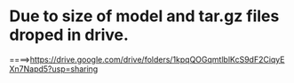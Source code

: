 # Due to size of model and tar.gz files droped in drive.

====>https://drive.google.com/drive/folders/1kpqQOGqmtlblKcS9dF2CiqyEXn7Napd5?usp=sharing
